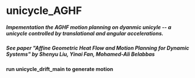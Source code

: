 # unicycle_AGHF
 
##### Impementation the AGHF motion planning on dyanmic unicyle -- a unicycle controlled by translational and angular accelerations.
##### See paper "Affine Geometric Heat Flow and Motion Planning for Dynamic Systems" by Shenyu Liu, Yinai Fan, Mohamed-Ali Belabbas

#### run unicycle_drift_main to generate motion